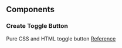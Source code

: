 ## Components

### Create Toggle Button

Pure CSS and HTML toggle button [Reference](http://www.w3schools.com/howto/howto_css_switch.asp)

